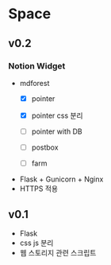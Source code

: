 # Space

## v0.2
### Notion Widget
- mdforest
    - [x] pointer
    - [x] pointer css 분리
    - [ ] pointer with DB
    - [ ] postbox
    - [ ] farm


- Flask + Gunicorn + Nginx
- HTTPS 적용

## v0.1
- Flask
- css js 분리
- 웹 스토리지 관련 스크립트